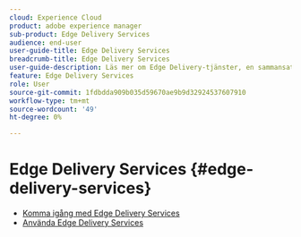 ```yaml
---
cloud: Experience Cloud
product: adobe experience manager
sub-product: Edge Delivery Services
audience: end-user
user-guide-title: Edge Delivery Services
breadcrumb-title: Edge Delivery Services
user-guide-description: Läs mer om Edge Delivery-tjänster, en sammansatt uppsättning tjänster som möjliggör en snabb utvecklingsmiljö där författare snabbt kan uppdatera och publicera och nya webbplatser snabbt lanseras.
feature: Edge Delivery Services
role: User
source-git-commit: 1fdbdda909b035d59670ae9b9d32924537607910
workflow-type: tm+mt
source-wordcount: '49'
ht-degree: 0%

---
```



# Edge Delivery Services {#edge-delivery-services}

+ [Komma igång med Edge Delivery Services](/help/edge/overview.md)
+ [Använda Edge Delivery Services](/help/edge/using.md)
